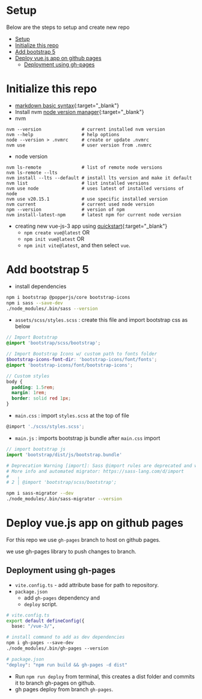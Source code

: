 # Setup

Below are the steps to setup and create new repo

- [Setup](#setup)
- [Initialize this repo](#initialize-this-repo)
- [Add bootstrap 5](#add-bootstrap-5)
- [Deploy vue.js app on github pages](#deploy-vuejs-app-on-github-pages)
  - [Deployment using gh-pages](#deployment-using-gh-pages)

# Initialize this repo

- [markdown basic syntax](https://www.markdownguide.org/basic-syntax){:target="\_blank"}
- Install nvm [node version manager](https://github.com/nvm-sh/nvm?tab=readme-ov-file#install--update-script){:target="\_blank"}
- nvm

```shell
nvm --version               # current installed nvm version
nvm --help                  # help options
node --version > .nvmrc     # create or update .nvmrc
nvm use                     # user version from .nvmrc
```

- node version

```shell
nvm ls-remote               # list of remote node versions
nvm ls-remote --lts
nvm install --lts --default # install lts version and make it default
nvm list                    # list installed versions
nvm use node                # uses latest of installed versions of node
nvm use v20.15.1            # use specific installed version
nvm current                 # current used node version
npm --version               # version of npm
nvm install-latest-npm      # latest npm for current node version
```

- creating new vue-js-3 app using [quickstart](https://vuejs.org/guide/quick-start.html){:target="\_blank"}
  - `npm create vue@latest` OR
  - `npm init vue@latest` OR
  - `npm init vite@latest`, and then select `vue`.

# Add bootstrap 5

- install dependencies

```sh
npm i bootstrap @popperjs/core bootstrap-icons
npm i sass --save-dev
./node_modules/.bin/sass --version
```

- `assets/scss/styles.scss` : create this file and import bootstrap css as below

```scss
// Import Bootstrap
@import 'bootstrap/scss/bootstrap';

// Import Bootstrap Icons w/ custom path to fonts folder
$bootstrap-icons-font-dir: 'bootstrap-icons/font/fonts';
@import 'bootstrap-icons/font/bootstrap-icons';

// Custom styles
body {
  padding: 1.5rem;
  margin: 1rem;
  border: solid red 1px;
}
```

- `main.css` : import `styles.scss` at the top of file

```js
@import './scss/styles.scss';
```

- `main.js` : imports bootstrap js bundle after `main.css` import

```js
// import bootstrap js
import 'bootstrap/dist/js/bootstrap.bundle'
```


```bash
# Deprecation Warning [import]: Sass @import rules are deprecated and will be removed in Dart Sass 3.0.0.
# More info and automated migrator: https://sass-lang.com/d/import
#   ╷
# 2 │ @import 'bootstrap/scss/bootstrap';

npm i sass-migrator --dev
./node_modules/.bin/sass-migrator --version
```

# Deploy vue.js app on github pages

For this repo we use `gh-pages` branch to host on github pages.

we use gh-pages library to push changes to branch.

## Deployment using gh-pages

- `vite.config.ts` - add attribute base for path to repository.
- `package.json`
  - add `gh-pages` dependency and
  - `deploy` script.

```sh
# vite.config.ts
export default defineConfig({
  base: "/vue-3/",

# install command to add as dev dependencies
npm i gh-pages --save-dev
./node_modules/.bin/gh-pages --version

# package.json
"deploy": "npm run build && gh-pages -d dist"
```

- Run `npm run deploy` from terminal, this creates a dist folder and commits it to branch gh-pages on github.
- gh pages deploy from branch `gh-pages`.
